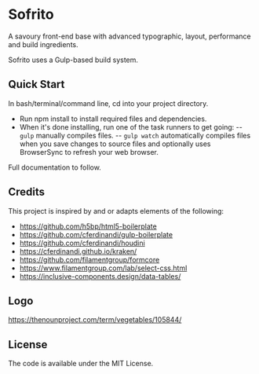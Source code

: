 # Sofrito
A savoury front-end base with advanced typographic, layout, performance and build ingredients.

Sofrito uses a Gulp-based build system.

## Quick Start

In bash/terminal/command line, cd into your project directory.
- Run npm install to install required files and dependencies.
- When it's done installing, run one of the task runners to get going:
-- `gulp` manually compiles files.
-- `gulp watch` automatically compiles files when you save changes to source files and optionally uses BrowserSync to refresh your web browser.

Full documentation to follow.

## Credits
This project is inspired by and or adapts elements of the following:
- https://github.com/h5bp/html5-boilerplate
- https://github.com/cferdinandi/gulp-boilerplate
- https://github.com/cferdinandi/houdini
- https://cferdinandi.github.io/kraken/
- https://github.com/filamentgroup/formcore
- https://www.filamentgroup.com/lab/select-css.html
- https://inclusive-components.design/data-tables/

## Logo
https://thenounproject.com/term/vegetables/105844/

## License
The code is available under the MIT License.
